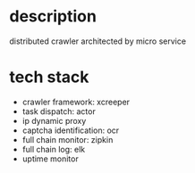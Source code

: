 description
=======
distributed crawler architected by micro service

tech stack
=======
- crawler framework: xcreeper
- task dispatch: actor
- ip dynamic proxy
- captcha identification: ocr
- full chain monitor: zipkin
- full chain log: elk
- uptime monitor

